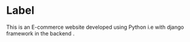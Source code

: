 # Label 

This is an E-commerce website developed using Python i.e with django framework in the backend .
